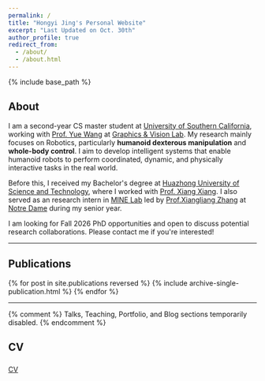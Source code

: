 ```yaml
---
permalink: /
title: "Hongyi Jing's Personal Website"
excerpt: "Last Updated on Oct. 30th"
author_profile: true
redirect_from: 
  - /about/
  - /about.html
---
```

{% include base_path %}
<h2 id="about">About</h2>

I am a second-year CS master student at [University of Southern California](https://www.cs.usc.edu/), working with [Prof. Yue Wang](https://yuewang.xyz/) at [Graphics & Vision Lab](https://usc-gvl.github.io/). My research mainly focuses on Robotics, particularly **humanoid dexterous manipulation** and **whole-body control**. I aim to develop intelligent systems that enable humanoid robots to perform coordinated, dynamic, and physically interactive tasks in the real world.

Before this, I received my Bachelor's degree at [Huazhong University of Science and Technology](https://english.hust.edu.cn/), where I worked with [Prof. Xiang Xiang](https://eglxiang.github.io/). I also served as an research intern in [MINE Lab](https://sites.nd.edu/xiangliang-zhang/) led by [Prof.Xiangliang Zhang](https://engineering.nd.edu/faculty/xiangliang-zhang/) at [Notre Dame](https://cse.nd.edu/) during my senior year.

I am looking for Fall 2026 PhD opportunities and open to discuss potential research collaborations. Please contact me if you're interested!


<hr />

<h2 id="publications">Publications</h2>

<!-- New style rendering if publication categories are defined -->
{% for post in site.publications reversed %}
  {% include archive-single-publication.html %}
{% endfor %}

<hr />

{% comment %}
Talks, Teaching, Portfolio, and Blog sections temporarily disabled.
{% endcomment %}

<h2 id="cv">CV</h2>
<div class="cv-button-group" style="display: flex; gap: 1rem; flex-wrap: wrap; margin: 1.5rem 0;">
  <a class="btn btn--primary btn--large" href="{{ '/CV/CV_HongyiJing.pdf' | relative_url }}" target="_blank" rel="noopener">CV</a>
</div>
  
<!-- ### Service and leadership -->
